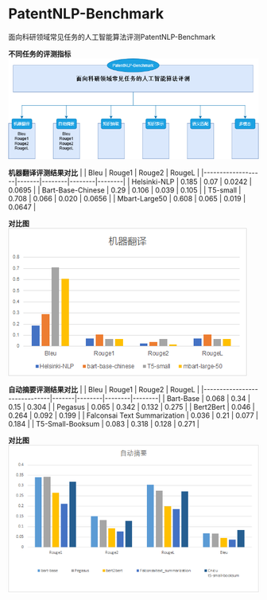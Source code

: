 # PatentNLP-Benchmark 
面向科研领域常见任务的人工智能算法评测PatentNLP-Benchmark  
  
**不同任务的评测指标**  
![评测类型图](./resources/img/评测类型图.png)

**机器翻译评测结果对比**
|                   | Bleu  | Rouge1 | Rouge2 | RougeL |
|-------------------|-------|--------|--------|--------|
| Helsinki-NLP      | 0.185 | 0.07   | 0.0242 | 0.0695 |
| Bart-Base-Chinese | 0.29  | 0.106  | 0.039  | 0.105  |
| T5-small          | 0.708 | 0.066  | 0.020  | 0.0656 |
| Mbart-Large50     | 0.608 | 0.065  | 0.019  | 0.0647 |  
  
  **对比图**
![机器翻译对比图](./resources/img/机器翻译对比图.png)


**自动摘要评测结果对比**
|                              | Bleu  | Rouge1 | Rouge2 | RougeL |
|------------------------------|-------|--------|--------|--------|
| Bart-Base                    | 0.068 | 0.34   | 0.15   | 0.304  |
| Pegasus                      | 0.065 | 0.342  | 0.132  | 0.275  |
| Bert2Bert                    | 0.046 | 0.264  | 0.092  | 0.199  |
| Falconsai Text Summarization | 0.036 | 0.21   | 0.077  | 0.184  |
| T5-Small-Booksum             | 0.083 | 0.318  | 0.128  | 0.271  |
  
**对比图**
![自动摘要对比图](./resources/img/自动摘要对比图.png)